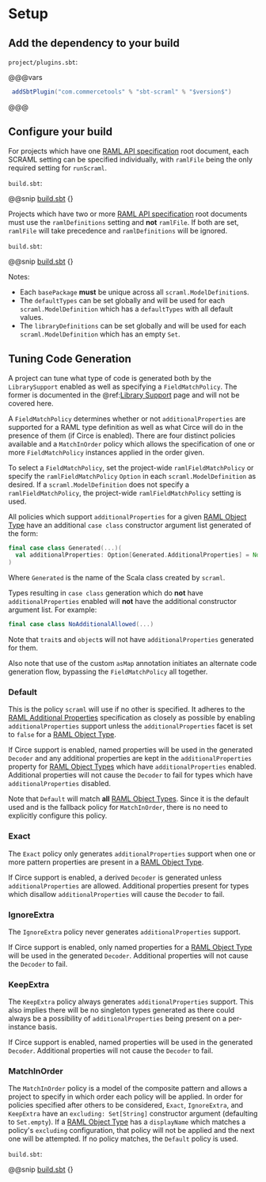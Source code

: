 # Setup

## Add the dependency to your build

`project/plugins.sbt`:

@@@vars
```scala
 addSbtPlugin("com.commercetools" % "sbt-scraml" % "$version$")
```
@@@

## Configure your build

For projects which have one [RAML API specification](https://raml.org/) root document, each SCRAML setting can be specified individually, with `ramlFile` being the only required setting for `runScraml`.

`build.sbt`:

@@snip [build.sbt](../../../src/sbt-test/sbt-scraml/simple/build.sbt) {}


Projects which have two or more [RAML API specification](https://raml.org/) root documents must use the `ramlDefinitions` setting and **not** `ramlFile`.  If both are set, `ramlFile` will take precedence and `ramlDefinitions` will be ignored.

`build.sbt`:

@@snip [build.sbt](../../../src/sbt-test/sbt-scraml/two-specifications/build.sbt) {}

Notes:

* Each `basePackage` **must** be unique across all `scraml.ModelDefinition`s.
* The `defaultTypes` can be set globally and will be used for each `scraml.ModelDefinition` which has a `defaultTypes` with all default values.
* The `libraryDefinitions` can be set globally and will be used for each `scraml.ModelDefinition` which has an empty `Set`.

## Tuning Code Generation

A project can tune what type of code is generated both by the `LibrarySupport` enabled as well as specifying a `FieldMatchPolicy`.  The former is documented in the @ref:[Library Support](libs.md) page and will not be covered here.

A `FieldMatchPolicy` determines whether or not `additionalProperties` are supported for a RAML type definition as well as what Circe will do in the presence of them (if Circe is enabled).  There are four distinct policies available and a `MatchInOrder` policy which allows the specification of one or more `FieldMatchPolicy` instances applied in the order given.

To select a `FieldMatchPolicy`, set the project-wide `ramlFieldMatchPolicy` or specify the `ramlFieldMatchPolicy` `Option` in each `scraml.ModelDefinition` as desired.  If a `scraml.ModelDefinition` does not specify a `ramlFieldMatchPolicy`, the project-wide `ramlFieldMatchPolicy` setting is used.

All policies which support `additionalProperties` for a given [RAML Object Type](https://github.com/raml-org/raml-spec/blob/master/versions/raml-10/raml-10.md/#object-type) have an additional `case class` constructor argument list generated of the form:

```scala
final case class Generated(...)(
  val additionalProperties: Option[Generated.AdditionalProperties] = None
)
```

Where `Generated` is the name of the Scala class created by `scraml`.

Types resulting in `case class` generation which do **not** have `additionalProperties` enabled will **not** have the additional constructor argument list.  For example:

```scala
final case class NoAdditionalAllowed(...)
```

Note that `trait`s and `object`s will not have `additionalProperties` generated for them.

Also note that use of the custom `asMap` annotation initiates an alternate code generation flow, bypassing the `FieldMatchPolicy` all together.

### Default

This is the policy `scraml` will use if no other is specified.  It adheres to the [RAML Additional Properties](https://github.com/raml-org/raml-spec/blob/master/versions/raml-10/raml-10.md/#additional-properties) specification as closely as possible by enabling `additionalProperties` support unless the `additionalProperties` facet is set to `false` for a [RAML Object Type](https://github.com/raml-org/raml-spec/blob/master/versions/raml-10/raml-10.md/#object-type).

If Circe support is enabled, named properties will be used in the generated `Decoder` and any additional properties are kept in the `additionalProperties` property for [RAML Object Types](https://github.com/raml-org/raml-spec/blob/master/versions/raml-10/raml-10.md/#object-type) which have `additionalProperties` enabled.  Additional properties will not cause the `Decoder` to fail for types which have `additionalProperties` disabled.

Note that `Default` will match **all** [RAML Object Types](https://github.com/raml-org/raml-spec/blob/master/versions/raml-10/raml-10.md/#object-type).  Since it is the default used and is the fallback policy for `MatchInOrder`, there is no need to explicitly configure this policy.

### Exact

The `Exact` policy only generates `additionalProperties` support when one or more pattern properties are present in a [RAML Object Type](https://github.com/raml-org/raml-spec/blob/master/versions/raml-10/raml-10.md/#object-type).

If Circe support is enabled, a derived `Decoder` is generated unless `additionalProperties` are allowed.  Additional properties present for types which disallow `additionalProperties` will cause the `Decoder` to fail.

### IgnoreExtra

The `IgnoreExtra` policy never generates `additionalProperties` support.

If Circe support is enabled, only named properties for a [RAML Object Type](https://github.com/raml-org/raml-spec/blob/master/versions/raml-10/raml-10.md/#object-type) will be used in the generated `Decoder`.  Additional properties will not cause the `Decoder` to fail.

### KeepExtra

The `KeepExtra` policy always generates `additionalProperties` support.  This also implies there will be no singleton types generated as there could always be a possibility of `additionalProperties` being present on a per-instance basis.

If Circe support is enabled, named properties will be used in the generated `Decoder`.  Additional properties will not cause the `Decoder` to fail.

### MatchInOrder

The `MatchInOrder` policy is a model of the composite pattern and allows a project to specify in which order each policy will be applied.  In order for policies specified after others to be considered, `Exact`, `IgnoreExtra`, and `KeepExtra` have an `excluding: Set[String]` constructor argument (defaulting to `Set.empty`).  If a [RAML Object Type](https://github.com/raml-org/raml-spec/blob/master/versions/raml-10/raml-10.md/#object-type) has a `displayName` which matches a policy's `excluding` configuration, that policy will not be applied and the next one will be attempted.  If no policy matches, the `Default` policy is used.

`build.sbt`:

@@snip [build.sbt](../../../src/sbt-test/sbt-scraml/refined/build.sbt) {}

